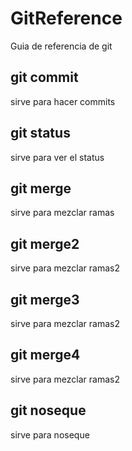 # GitReference

Guia de referencia de git

## git commit

sirve para hacer commits

## git status

sirve para ver el status

## git merge

sirve para mezclar ramas

## git merge2

sirve para mezclar ramas2

## git merge3

sirve para mezclar ramas2

## git merge4

sirve para mezclar ramas2

## git noseque

sirve para noseque
